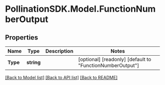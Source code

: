 
# PollinationSDK.Model.FunctionNumberOutput

## Properties

Name | Type | Description | Notes
------------ | ------------- | ------------- | -------------
**Type** | **string** |  | [optional] [readonly] [default to "FunctionNumberOutput"]

[[Back to Model list]](../README.md#documentation-for-models)
[[Back to API list]](../README.md#documentation-for-api-endpoints)
[[Back to README]](../README.md)

